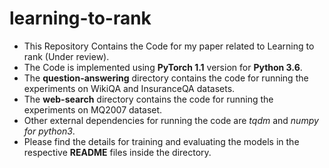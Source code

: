 # learning-to-rank
- This Repository Contains the Code for my paper related to Learning to rank (Under review).
- The Code is implemented using __PyTorch 1.1__ version for __Python 3.6__. 
- The __question-answering__ directory contains the code for running the experiments on WikiQA and InsuranceQA datasets.
- The __web-search__ directory contains the code for running the experiments on MQ2007 dataset.
- Other external dependencies for running the code are *tqdm* and *numpy for python3*.
- Please find the details for training and evaluating the models in the respective __README__ files inside the directory.